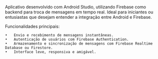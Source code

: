 Aplicativo desenvolvido com Android Studio, utilizando Firebase como backend para troca de mensagens em tempo real. Ideal para iniciantes ou entusiastas que desejam entender a integração entre Android e Firebase.

Funcionalidades principais:

	•	Envio e recebimento de mensagens instantâneas.
	•	Autenticação de usuários com Firebase Authentication.
	•	Armazenamento e sincronização de mensagens com Firebase Realtime Database ou Firestore.
	•	Interface leve, responsiva e amigável.
